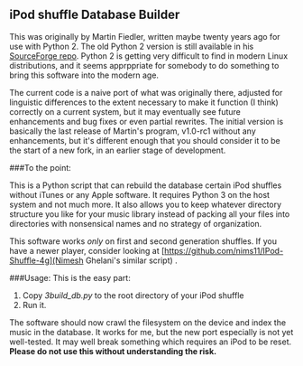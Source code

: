 ## iPod shuffle Database Builder

This was originally by Martin Fiedler, written maybe twenty years ago for use with Python 2.  The old Python 2 version is still available in his [SourceForge repo](http://shuffle-db.sourceforge.net).  Python 2 is getting very difficult to find in modern Linux distributions, and it seems apprppriate for somebody to do something to bring this software into the modern age.  

The current code is a naive port of what was originally there, adjusted for linguistic differences to the extent necessary to make it function (I think) correctly on a current system, but it may eventually see future enhancements and bug fixes or even partial rewrites.  The initial version is basically the last release of Martin's program, v1.0-rc1 without any enhancements, but it's different enough that you should consider it to be the start of a new fork, in an earlier stage of development.

###To the point:

This is a Python script that can rebuild the database certain iPod shuffles without iTunes or any Apple software.  It requires Python 3 on the host system and not much more.  It also allows you to keep whatever directory structure you like for your music library instead of packing all your files into directories with nonsensical names and no strategy of organization.

This software works *only* on first and second generation shuffles.  If you have a newer player, consider looking at [https://github.com/nims11/IPod-Shuffle-4g](Nimesh Ghelani's similar script) .

###Usage:
This is the easy part:

   1. Copy *3build_db.py* to the root directory of your iPod shuffle
   1. Run it.

The software should now crawl the filesystem on the device and index the music in the database.  It works for me, but the new port especially is not yet well-tested.  It may well break something which requires an iPod to be reset.  **Please do not use this without understanding the risk.**


